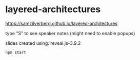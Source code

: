 # layered-architectures

https://samzilverberg.github.io/layered-architectures

type "S" to see speaker notes (might need to enable popups)

slides created using: reveal.js-3.9.2

`npm start`
